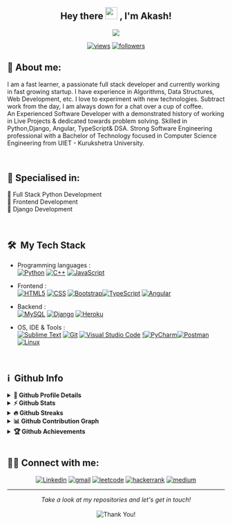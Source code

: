 <h2 align="center">
  Hey there <img src="https://media.giphy.com/media/hvRJCLFzcasrR4ia7z/giphy.gif" width="28"> , I'm Akash!
   
</h2>

<p align="center">
  <img src="https://readme-typing-svg.herokuapp.com/?lines=Welcome%20to%20My%20Profile;My%20name%20is%20Akash%20Mittal;Self%20taught%20Software%20Developer&center=true&width=500&height=50">
</p>


<p align="center">
  <a href="https://www.youtube.com/c/DevProTips?sub_confirmation=1">
    <a href="#">
    <img alt="views" title="Github views" src="https://komarev.com/ghpvc/?username=akash0201&style=flat-square&color=d43182"/></a>
  <a href="https://github.com/akash0201">
    <img alt="followers" title="Follow me on Github" src="https://img.shields.io/github/followers/akash0201?color=236ad3&labelColor=1155ba&style=for-the-badge&logo=github&label=Follow"/></a>
    </p>


## 👨 About me:
<p>
  I am a fast learner, a passionate full stack developer and currently working in fast growing startup. I have experience in Algorithms, Data Structures, Web Development, etc. I love to experiment with new technologies. Subtract work from the day, I am always down for a chat over a cup of coffee.<br>
An Experienced Software Developer with a demonstrated history of working in Live Projects & dedicated towards problem solving. Skilled in Python,Django, Angular, TypeScript& DSA. Strong Software Engineering professional with a Bachelor of Technology focused in Computer Science Engineering from UIET - Kurukshetra University.
</p><br>

<h2>🥇 Specialised in:</h2>
<p>🔸 Full Stack Python Development
  <br>🔸 Frontend Development
  <br>🔸 Django Development
<p>
<br>
<h2> 🛠 &nbsp;My Tech Stack</h2>

- Programming languages : <br />
  [![Python](https://img.shields.io/badge/Python-14354C?style=flat&logo=python&logoColor=white)](https://www.python.org) [![C++](https://img.shields.io/badge/C%2B%2B-00599C?style=for-the-badge&logo=c%2B%2B&logoColor=white)](https://www.cplusplus.com/) [![JavaScript](https://img.shields.io/badge/JavaScript-F7DF1E?style=flat&logo=javascript&logoColor=black)](https://developer.mozilla.org/en-US/docs/Web/JavaScript) 
  
- Frontend : <br />
  [![HTML5](https://img.shields.io/badge/HTML5-E34F26?style=flat&logo=html5&logoColor=white)](https://www.w3.org/html/)  [![CSS](https://img.shields.io/badge/CSS-blue?style=flat&logo=css3&logoColor=white)](https://www.w3.org/Style/CSS/Overview.en.html) [![Bootstrap](https://img.shields.io/badge/Bootstrap-563D7C?style=flat&logo=bootstrap&logoColor=white)](https://getbootstrap.com)[![TypeScript](https://img.shields.io/badge/TypeScript-007ACC?style=for-the-badge&logo=typescript&logoColor=white)](https://www.typescriptlang.org/) [![Angular](https://img.shields.io/badge/Angular-DD0031?style=for-the-badge&logo=angular&logoColor=white)](https://angular.io/)
  
- Backend : <br />
[![MySQL](https://img.shields.io/badge/MySQL-00000F?style=flat&logo=mysql&logoColor=white)](https://www.mysql.com/) [![Django](https://img.shields.io/badge/Django-0b4523?style=flat&logo=django&logoColor=white)](https://www.djangoproject.com/) [![Heroku](https://img.shields.io/badge/Heroku-430098?style=flat&logo=heroku&logoColor=white)](https://heroku.com) 
  
- OS, IDE & Tools : <br />
  [![Sublime Text](http://img.shields.io/badge/-Sublime%20Text-grey?style=flat&logo=sublime-text&logoColor=eb9009)](https://www.sublimetext.com/3) [![Git](https://img.shields.io/badge/Git-F05032?style=flat&logo=git&logoColor=white)](https://git-scm.com/) [![Visual Studio Code](https://img.shields.io/badge/Visual_Studio_Code-0078D4?style=for-the-badge&logo=visual%20studio%20code&logoColor=white)](https://code.visualstudio.com/) [!![PyCharm](https://img.shields.io/badge/pycharm-143?style=for-the-badge&logo=pycharm&logoColor=black&color=black&labelColor=green)](https://www.jetbrains.com/pycharm/)[![Postman](https://img.shields.io/badge/Postman-FF6C37?style=for-the-badge&logo=postman&logoColor=white)](https://www.postman.com/) [![Linux](	https://img.shields.io/badge/Linux-FCC624?style=for-the-badge&logo=linux&logoColor=black)](https://ubuntu.com/)
<br>


<h2>ℹ️ &nbsp;Github Info</h2>
<details>	
  <summary><b>🔎 Github Profile Details</b></summary>
<p align="center"><img height="180em" src="https://github-profile-summary-cards.vercel.app/api/cards/profile-details?username=akash0201&theme=github_dark" alt="akash0201" align = "center"/></p>
</details>
<details>	
  <summary><b>⚡ Github Stats</b></summary>
<p align="center"><img height="180em" src="https://github-readme-stats.vercel.app/api?username=akash0201&hide_border=true&count_private=true&show_icons=true&theme=radical" alt="akash0201" align = "center"/>
<img height="180em" src="https://github-readme-stats.vercel.app/api/top-langs?username=akash0201&show_icons=true&locale=en&layout=compact&hide_border=true&theme=radical" alt="akash0201" align = "center"/></p>
</details>
<details>
 <summary><b>🔥 Github Streaks</b></summary>
<p align="center"><img src="https://github-readme-streak-stats.herokuapp.com/?user=akash0201&theme=black-ice&hide_border=true&stroke=0000&background=0D1117&ring=e05397&fire=e05397&currStreakLabel=e05397" alt="akash0201" /></p>
</details>
<details>
<summary><b>📊 Github Contribution Graph</b></summary>
<p align="center"<a href="#"><img alt="Akash Mittal's Activity Graph" src="https://activity-graph.herokuapp.com/graph?username=akash0201&bg_color=0D1117&color=e05397&line=e05397&point=FFFFFF&hide_border=true&" /></a></p>
</details>
<details>   
 <summary><b>🏆 Github Achievements</b></summary>
<p align="center"> <a href="https://github.com/akash0201"><img src="https://github-profile-trophy.vercel.app/?username=akash0201&margin-w=5&theme=radical" alt="akash0201" /></a> </p>
</details>
<br>
 
 ## 🙋‍♂️ Connect with me:
<!-- Badges template - https://github.com/badges/shields -->
<p align="center">
  <a href="https://in.linkedin.com/in/akash-mittal-294a92181/"><img alt="Linkedin" title="Linkedin" src="https://img.shields.io/badge/-linkedin-%230077B5?style=for-the-badge&logo=linkedin&logoColor=white"/></a>
  <a href="mailto:kumarakash14887@gmail.com"><img alt="gmail" title="gmail" src="https://img.shields.io/badge/-gmail-f53c20?style=for-the-badge&logo=gmail&logoColor=white"/></a>
  <a href="https://leetcode.com/Akash_kumar16/"><img alt="leetcode" title="leetcode" src="https://img.shields.io/badge/LeetCode-000000?style=for-the-badge&logo=LeetCode&logoColor=#d16c06"/></a>
  <a href="https://www.hackerrank.com/any163"><img alt="hackerrank" title="hackerrank" src="https://img.shields.io/badge/-hackerrank-0ec950?style=for-the-badge&logo=hackerrank&logoColor=white"/></a>
  <a href="https://medium.com/@akashmittal-02"><img alt="medium" title="medium" src="https://img.shields.io/badge/Medium-12100E?style=for-the-badge&logo=medium&logoColor=white"/></a>
</p>

 <hr>
<p align="center">
    <i>Take a look at my repositories and let's get in touch!</i><br><br>
   <img alt="Thank You!" title="Thank You" src="https://img.shields.io/badge/Thank-You-ff69b4.svg"/>
</p>
